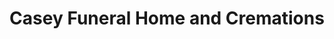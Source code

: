 ---
title: "Casey Funeral Home and Cremations"
url: /princeton/casey-funeral-home-and-cremations/
shop: funeral directors
---